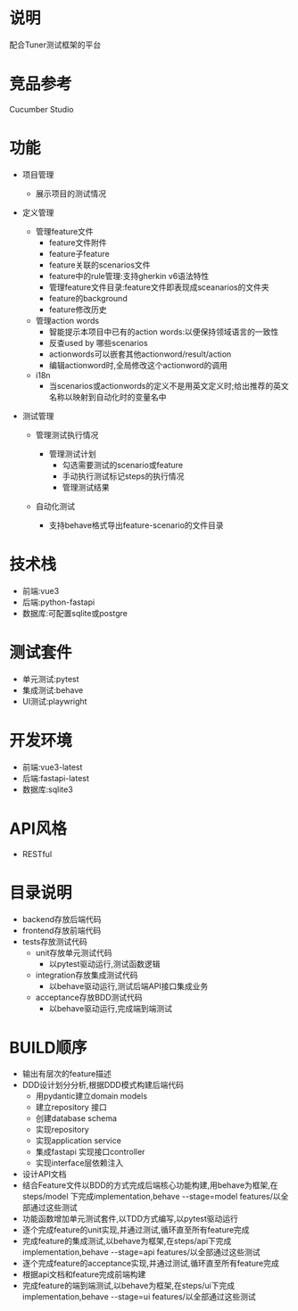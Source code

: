 # 说明
配合Tuner测试框架的平台
# 竞品参考
Cucumber Studio
# 功能
- 项目管理
    - 展示项目的测试情况
- 定义管理
    - 管理feature文件
        - feature文件附件
        - feature子feature
        - feature关联的scenarios文件
        - feature中的rule管理:支持gherkin v6语法特性
        - 管理feature文件目录:feature文件即表现成sceanarios的文件夹
        - feature的background
        - feature修改历史
    - 管理action words
        - 智能提示本项目中已有的action words:以便保持领域语言的一致性
        - 反查used by 哪些scenarios
        - actionwords可以嵌套其他actionword/result/action
        - 编辑actionword时,全局修改这个actionword的调用
    - i18n
        - 当scenarios或actionwords的定义不是用英文定义时;给出推荐的英文名称以映射到自动化时的变量名中
    

- 测试管理
    - 管理测试执行情况
        - 管理测试计划
            - 勾选需要测试的scenario或feature
            - 手动执行测试标记steps的执行情况
            - 管理测试结果

    - 自动化测试
        - 支持behave格式导出feature-scenario的文件目录
# 技术栈
- 前端:vue3
- 后端:python-fastapi
- 数据库:可配置sqlite或postgre
# 测试套件
- 单元测试:pytest
- 集成测试:behave
- UI测试:playwright
# 开发环境
- 前端:vue3-latest
- 后端:fastapi-latest
- 数据库:sqlite3
# API风格
- RESTful
# 目录说明
- backend存放后端代码
- frontend存放前端代码
- tests存放测试代码
  - unit存放单元测试代码
    - 以pytest驱动运行,测试函数逻辑
  - integration存放集成测试代码
    - 以behave驱动运行,测试后端API接口集成业务
  - acceptance存放BDD测试代码
    - 以behave驱动运行,完成端到端测试
# BUILD顺序
- 输出有层次的feature描述
- DDD设计划分分析,根据DDD模式构建后端代码
  - 用pydantic建立domain models
  - 建立repository 接口
  - 创建database schema
  - 实现repository
  - 实现application service
  - 集成fastapi 实现接口controller
  - 实现interface层依赖注入
- 设计API文档
- 结合Feature文件以BDD的方式完成后端核心功能构建,用behave为框架,在steps/model 下完成implementation,behave --stage=model features/以全部通过这些测试
- 功能函数增加单元测试套件,以TDD方式编写,以pytest驱动运行
- 逐个完成feature的unit实现,并通过测试,循环直至所有feature完成
- 完成feature的集成测试,以behave为框架,在steps/api下完成implementation,behave --stage=api features/以全部通过这些测试
- 逐个完成feature的acceptance实现,并通过测试,循环直至所有feature完成
- 根据api文档和feature完成前端构建
- 完成feature的端到端测试,以behave为框架,在steps/ui下完成implementation,behave --stage=ui features/以全部通过这些测试